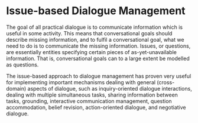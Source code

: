 # Issue-based Dialogue Management

The goal of all practical dialogue is to communicate information which is useful in some activity. This means that conversational goals should describe missing information, and to fulfil a conversational goal, what we need to do is to communicate the missing information. Issues, or questions, are essentially entities specifying certain pieces of as-yet-unavailable information. That is, conversational goals can to a large extent be modelled as questions.

The issue-based approach to dialogue management has proven very useful for implementing important mechanisms dealing with general (cross-domain) aspects of dialogue, such as inquiry-oriented dialogue interactions, dealing with multiple simultaneous tasks, sharing information between tasks, grounding, interactive communication management, question accommodation, belief revision, action-oriented dialogue, and negotiative dialogue.

